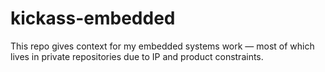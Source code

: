 # kickass-embedded
This repo gives context for my embedded systems work — most of which lives in private repositories due to IP and product constraints.

